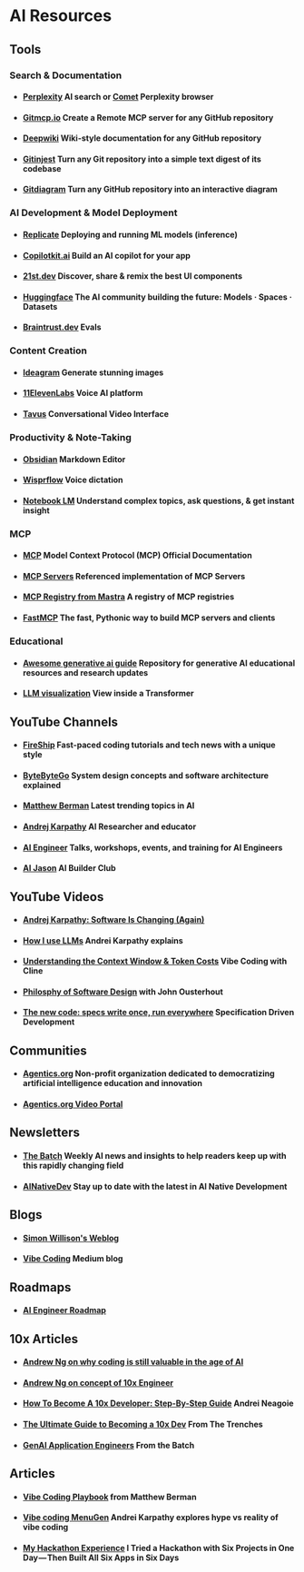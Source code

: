 # AI Resources

## Tools

### Search & Documentation
 * #### [Perplexity](https://www.perplexity.ai/) AI search  or [Comet](https://www.perplexity.ai/comet) Perplexity browser

 * #### [Gitmcp.io](https://gitmcp.io/) Create a Remote MCP server for any GitHub repository
 * #### [Deepwiki](https://deepwiki.com/) Wiki-style documentation for any GitHub repository
 * #### [Gitinjest](https://gitingest.com/) Turn any Git repository into a simple text digest of its codebase
 * #### [Gitdiagram](https://gitdiagram.com/) Turn any GitHub repository into an interactive diagram

### AI Development & Model Deployment
 * #### [Replicate](https://www.replicate.com/) Deploying and running ML models (inference)
 * #### [Copilotkit.ai](https://www.copilotkit.ai/) Build an AI copilot for your app
 * #### [21st.dev](https://21st.dev) Discover, share & remix the best UI components
 * #### [Huggingface](https://huggingface.co) The AI community building the future: Models · Spaces · Datasets
 * #### [Braintrust.dev](https://www.braintrust.dev/docs/guides/evals) Evals

### Content Creation
 * #### [Ideagram](https://ideogram.ai/) Generate stunning images
 * #### [11ElevenLabs](https://elevenlabs.io/) Voice AI platform
 * #### [Tavus](https://www.tavus.io/) Conversational Video Interface

### Productivity & Note-Taking
 * #### [Obsidian](https://obsidian.md/) Markdown Editor
 * #### [Wisprflow](https://wisprflow.ai/) Voice dictation
 * #### [Notebook LM](https://notebooklm.google.com/) Understand complex topics, ask questions, & get instant insight

### MCP
* #### [MCP](https://modelcontextprotocol.io/introduction) Model Context Protocol (MCP) Official Documentation
* #### [MCP Servers](https://github.com/modelcontextprotocol/servers) Referenced implementation of MCP Servers
* #### [MCP Registry from Mastra](https://mastra.ai/mcp-registry-registry) A registry of MCP registries
* #### [FastMCP](https://github.com/jlowin/fastmcp) The fast, Pythonic way to build MCP servers and clients

### Educational 
* #### [Awesome generative ai guide](https://github.com/aishwaryanr/awesome-generative-ai-guide)  Repository for generative AI educational resources and research updates
* #### [LLM visualization](https://bbycroft.net/llm) View inside a Transformer

## YouTube Channels

 * #### [FireShip](https://www.youtube.com/c/FireShip) Fast-paced coding tutorials and tech news with a unique style

 * #### [ByteByteGo](https://www.youtube.com/c/ByteByteGo) System design concepts and software architecture explained

 * #### [Matthew Berman](https://www.youtube.com/@matthew_berman) Latest trending topics in AI

 * #### [Andrej Karpathy](https://www.youtube.com/@AndrejKarpathy) AI Researcher and educator

 * #### [AI Engineer](https://www.youtube.com/@aiDotEngineer) Talks, workshops, events, and training for AI Engineers 

* #### [AI Jason](https://www.youtube.com/@AIJasonZ) AI Builder Club 

## YouTube Videos

 * #### [Andrej Karpathy: Software Is Changing (Again)](https://www.youtube.com/watch?v=LCEmiRjPEtQ)

 * #### [How I use LLMs](https://www.youtube.com/watch?v=EWvNQjAaOHw&t=1414s) Andrei Karpathy explains

 * #### [Understanding the Context Window & Token Costs](https://www.youtube.com/watch?v=Z0GWWTHpcik) Vibe Coding with Cline

 * #### [Philosphy of Software Design](https://www.youtube.com/watch?v=lz451zUlF-k) with John Ousterhout

 * #### [The new code: specs write once, run everywhere](https://www.youtube.com/live/U-fMsbY-kHY?t=29432s) Specification Driven Development


## Communities
 * #### [Agentics.org](http://agentics.org) Non-profit organization dedicated to democratizing artificial intelligence education and innovation
 * #### [Agentics.org Video Portal](https://video.agentics.org/channel/Agentics.org+Video+Portal/370465892)

## Newsletters
 * #### [The Batch](https://www.deeplearning.ai/the-batch/) Weekly AI news and insights to help readers keep up with this rapidly changing field

 * #### [AINativeDev](https://ainativedev.io/) Stay up to date with the latest in AI Native Development

## Blogs
 * #### [Simon Willison's Weblog](https://simonwillison.net/)
 * #### [Vibe Coding](https://medium.com/vibe-coding) Medium blog

## Roadmaps
 * #### [AI Engineer Roadmap](https://roadmap.sh/ai-engineer/)

## 10x Articles
 * #### [Andrew Ng on why coding is still valuable in the age of AI](https://www.deeplearning.ai/the-batch/issue-292/) 

 * #### [Andrew Ng on concept of 10x Engineer](https://www.linkedin.com/posts/andrewyng_a-10x-engineer-a-widely-accepted-concept-activity-7293685385631539201-GvfA/) 

 * #### [How To Become A 10x Developer: Step-By-Step Guide](https://zerotomastery.io/blog/how-to-become-a-10x-developer/) Andrei Neagoie

 * #### [The Ultimate Guide to Becoming a 10x Dev](https://www.fromthetrenches.dev/p/16-ways-to-become-100x-dev) From The Trenches

 * #### [GenAI Application Engineers](https://www.deeplearning.ai/the-batch/issue-305/) From the Batch


## Articles

 * #### [Vibe Coding Playbook](https://www.forwardfuture.ai/p/the-matthew-berman-vibe-coding-playbook) from Matthew Berman

 * #### [Vibe coding MenuGen](https://karpathy.bearblog.dev/vibe-coding-menugen/) Andrei Karpathy explores hype vs reality of vibe coding

 * #### [My Hackathon Experience](https://medium.com/@stevecohen_29296/i-tried-a-hackathon-with-six-projects-in-one-day-then-built-all-six-apps-in-six-days-e6eecb4e81a5?source=friends_link&sk=ee2ad77170df68b739ed749e0fda2046) I Tried a Hackathon with Six Projects in One Day — Then Built All Six Apps in Six Days



